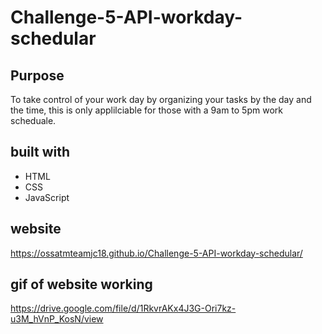 # Challenge-5-API-workday-schedular

## Purpose
To take control of your work day by organizing your tasks by the day and the time, this is only applilciable for those with a 9am to 5pm work scheduale.

## built with
* HTML
* CSS
* JavaScript

## website
https://ossatmteamjc18.github.io/Challenge-5-API-workday-schedular/

## gif of website working
https://drive.google.com/file/d/1RkvrAKx4J3G-Ori7kz-u3M_hVnP_KosN/view
